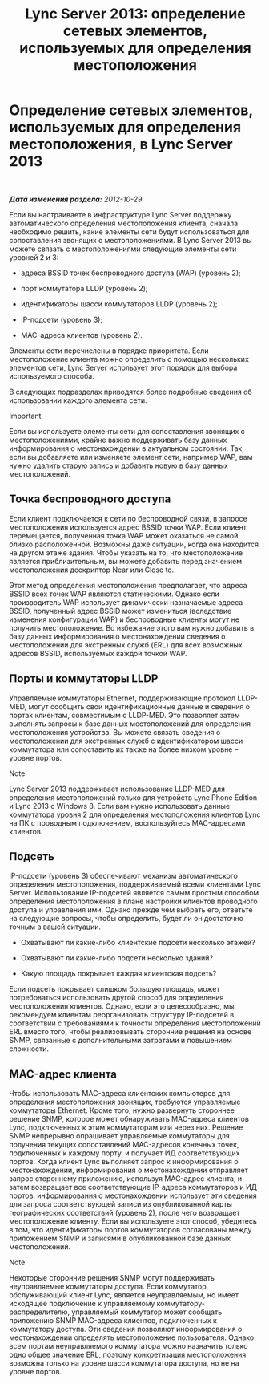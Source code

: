 ﻿---
title: 'Lync Server 2013: определение сетевых элементов, используемых для определения местоположения'
TOCTitle: Определение сетевых элементов, используемых для определения местоположения
ms:assetid: 7538779d-055d-44ed-8dd7-11c45fc1b9f5
ms:mtpsurl: https://technet.microsoft.com/ru-ru/library/Gg398567(v=OCS.15)
ms:contentKeyID: 49310199
ms.date: 05/19/2016
mtps_version: v=OCS.15
ms.translationtype: HT
---

# Определение сетевых элементов, используемых для определения местоположения, в Lync Server 2013

 

_**Дата изменения раздела:** 2012-10-29_

Если вы настраиваете в инфраструктуре Lync Server поддержку автоматического определения местоположения клиента, сначала необходимо решить, какие элементы сети будут использоваться для сопоставления звонящих с местоположениями. В Lync Server 2013 вы можете связать с местоположениями следующие элементы сети уровней 2 и 3:

  - адреса BSSID точек беспроводного доступа (WAP) (уровень 2);

  - порт коммутатора LLDP (уровень 2);

  - идентификаторы шасси коммутаторов LLDP (уровень 2);

  - IP-подсети (уровень 3);

  - MAC-адреса клиентов (уровень 2).

Элементы сети перечислены в порядке приоритета. Если местоположение клиента можно определить с помощью нескольких элементов сети, Lync Server использует этот порядок для выбора используемого способа.

В следующих подразделах приводятся более подробные сведения об использовании каждого элемента сети.

> [!important]  
> Если вы используете элементы сети для сопоставления звонящих с местоположениями, крайне важно поддерживать базу данных информирования о местонахождении в актуальном состоянии. Так, если вы добавляете или изменяете элемент сети, например WAP, вам нужно удалить старую запись и добавить новую в базу данных местоположений.

## Точка беспроводного доступа

Если клиент подключается к сети по беспроводной связи, в запросе местоположения используется адрес BSSID точки WAP. Если клиент перемещается, полученная точка WAP может оказаться не самой близко расположенной. Возможны даже ситуации, когда она находится на другом этаже здания. Чтобы указать на то, что местоположение является приблизительным, вы можете добавить перед значением местоположения дескриптор Near или Close to.

Этот метод определения местоположения предполагает, что адреса BSSID всех точек WAP являются статическими. Однако если производитель WAP использует динамически назначаемые адреса BSSID, полученный адрес BSSID может измениться (вследствие изменения конфигурации WAP) и беспроводные клиенты могут не получить местоположение. Во избежание этого вам нужно добавить в базу данных информирования о местонахождении сведения о местоположении для экстренных служб (ERL) для всех возможных адресов BSSID, используемых каждой точкой WAP.

## Порты и коммутаторы LLDP

Управляемые коммутаторы Ethernet, поддерживающие протокол LLDP-MED, могут сообщить свои идентификационные данные и сведения о портах клиентам, совместимым с LLDP-MED. Это позволяет затем выполнять запросы к базе данных местоположений для определения местоположения устройства. Вы можете связать сведения о местоположении для экстренных служб с идентификатором шасси коммутатора или сопоставить их также на более низком уровне – уровне портов.

> [!note]  
> Lync Server 2013 поддерживает использование LLDP-MED для определения местоположений только для устройств Lync Phone Edition и Lync 2013 с Windows 8. Если вам нужно использовать данные коммутатора уровня 2 для определения местоположения клиентов Lync на ПК с проводным подключением, воспользуйтесь MAC-адресами клиентов.

## Подсеть

IP-подсети (уровень 3) обеспечивают механизм автоматического определения местоположения, поддерживаемый всеми клиентами Lync Server. Использование IP-подсетей является самым простым способом определения местоположения в плане настройки клиентов проводного доступа и управления ими. Однако прежде чем выбрать его, ответьте на следующие вопросы, чтобы определить, будет ли он достаточно точным в вашей ситуации.

  - Охватывают ли какие-либо клиентские подсети несколько этажей?

  - Охватывают ли какие-либо подсети несколько зданий?

  - Какую площадь покрывает каждая клиентская подсеть?

Если подсеть покрывает слишком большую площадь, может потребоваться использовать другой способ для определения местоположения клиентов. Однако, если это целесообразно, мы рекомендуем клиентам реорганизовать структуру IP-подсетей в соответствии с требованиями к точности определения местоположений ERL вместо того, чтобы реализовывать сторонние решения на основе SNMP, связанные с дополнительными затратами и повышением сложности.

## MAC-адрес клиента

Чтобы использовать MAC-адреса клиентских компьютеров для определения местоположения звонящих, требуются управляемые коммутаторы Ethernet. Кроме того, нужно развернуть стороннее решение SNMP, которое может обнаруживать MAC-адреса клиентов Lync, подключенных к этим коммутаторам или через них. Решение SNMP непрерывно опрашивает управляемые коммутаторы для получения текущих сопоставлений MAC-адресов конечных точек, подключенных к каждому порту, и получает ИД соответствующих портов. Когда клиент Lync выполняет запрос к информирования о местонахождении, информирования о местонахождении отправляет запрос стороннему приложению, используя MAC-адрес клиента, и затем возвращает все соответствующие IP-адреса коммутаторов и ИД портов. информирования о местонахождении использует эти сведения для запроса соответствующей записи из опубликованной карты географических соответствий (уровень 2), после чего возвращает местоположение клиенту. Если вы используете этот способ, убедитесь в том, что идентификаторы портов коммутаторов согласованы между приложением SNMP и записями в опубликованной базе данных местоположений.

> [!note]  
> Некоторые сторонние решения SNMP могут поддерживать неуправляемые коммутаторы доступа. Если коммутатор, обслуживающий клиент Lync, является неуправляемым, но имеет исходящее подключение к управляемому коммутатору-распределителю, управляемый коммутатор может сообщать приложению SNMP MAC-адреса клиентов, подключенных к коммутатору доступа. Эти сведения позволяют информирования о местонахождении определять местоположение пользователя. Однако всем портам неуправляемого коммутатора можно назначить только одно общее значение ERL, поэтому конкретизация местоположения возможна только на уровне шасси коммутатора доступа, но не на уровне портов.
